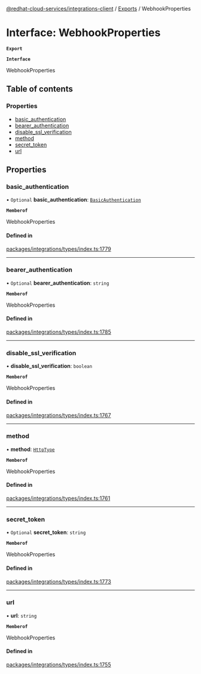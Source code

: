 [@redhat-cloud-services/integrations-client](../README.md) / [Exports](../modules.md) / WebhookProperties

# Interface: WebhookProperties

**`Export`**

**`Interface`**

WebhookProperties

## Table of contents

### Properties

- [basic\_authentication](WebhookProperties.md#basic_authentication)
- [bearer\_authentication](WebhookProperties.md#bearer_authentication)
- [disable\_ssl\_verification](WebhookProperties.md#disable_ssl_verification)
- [method](WebhookProperties.md#method)
- [secret\_token](WebhookProperties.md#secret_token)
- [url](WebhookProperties.md#url)

## Properties

### basic\_authentication

• `Optional` **basic\_authentication**: [`BasicAuthentication`](BasicAuthentication.md)

**`Memberof`**

WebhookProperties

#### Defined in

[packages/integrations/types/index.ts:1779](https://github.com/mkholjuraev/javascript-clients/blob/master/packages/integrations/types/index.ts#L1779)

___

### bearer\_authentication

• `Optional` **bearer\_authentication**: `string`

**`Memberof`**

WebhookProperties

#### Defined in

[packages/integrations/types/index.ts:1785](https://github.com/mkholjuraev/javascript-clients/blob/master/packages/integrations/types/index.ts#L1785)

___

### disable\_ssl\_verification

• **disable\_ssl\_verification**: `boolean`

**`Memberof`**

WebhookProperties

#### Defined in

[packages/integrations/types/index.ts:1767](https://github.com/mkholjuraev/javascript-clients/blob/master/packages/integrations/types/index.ts#L1767)

___

### method

• **method**: [`HttpType`](../enums/HttpType.md)

**`Memberof`**

WebhookProperties

#### Defined in

[packages/integrations/types/index.ts:1761](https://github.com/mkholjuraev/javascript-clients/blob/master/packages/integrations/types/index.ts#L1761)

___

### secret\_token

• `Optional` **secret\_token**: `string`

**`Memberof`**

WebhookProperties

#### Defined in

[packages/integrations/types/index.ts:1773](https://github.com/mkholjuraev/javascript-clients/blob/master/packages/integrations/types/index.ts#L1773)

___

### url

• **url**: `string`

**`Memberof`**

WebhookProperties

#### Defined in

[packages/integrations/types/index.ts:1755](https://github.com/mkholjuraev/javascript-clients/blob/master/packages/integrations/types/index.ts#L1755)
